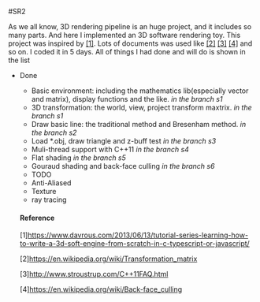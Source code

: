 #SR2

As we all know, 3D rendering pipeline is an huge project, and it includes so many parts. And here I implemented an 3D software rendering toy. This project was inspired by [\[1\]][1]. Lots of documents was used like [\[2\]][2] [\[3\]][3] [\[4\]][4] and so on. I coded it in 5 days. All of things I had done and will do is shown in the list

+ Done
  - Basic environment: including the mathematics lib(especially vector and matrix), display functions and the like. *in the branch s1*
  - 3D transformation: the world, view, project transform maxtrix. *in the branch s1*
  - Draw basic line: the traditional method and Bresenham method. *in the branch s2*
  - Load \*.obj, draw triangle and z-buff test *in the branch s3* 
  - Muli-thread support with C++11 *in the branch s4*
  - Flat shading *in the branch s5*
  - Gouraud shading and back-face culling *in the branch s6*
  
  + TODO
   - Anti-Aliased
   - Texture
   - ray tracing
   
   #### Reference
   \[1\]https://www.davrous.com/2013/06/13/tutorial-series-learning-how-to-write-a-3d-soft-engine-from-scratch-in-c-typescript-or-javascript/
   
   \[2\]https://en.wikipedia.org/wiki/Transformation_matrix
   
   \[3\]http://www.stroustrup.com/C++11FAQ.html
   
   \[4\]https://en.wikipedia.org/wiki/Back-face_culling
   
   [1]:https://www.davrous.com/2013/06/13/tutorial-series-learning-how-to-write-a-3d-soft-engine-from-scratch-in-c-typescript-or-javascript/ "??"
   [2]:https://en.wikipedia.org/wiki/Transformation_matrix
   [3]:http://www.stroustrup.com/C++11FAQ.html
   [4]:https://en.wikipedia.org/wiki/Back-face_culling
